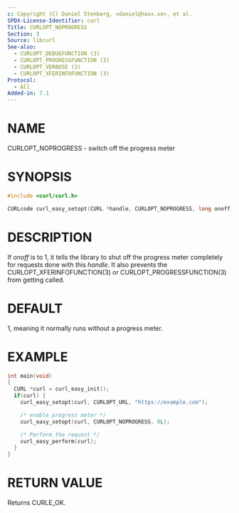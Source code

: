 ```yaml
---
c: Copyright (C) Daniel Stenberg, <daniel@haxx.se>, et al.
SPDX-License-Identifier: curl
Title: CURLOPT_NOPROGRESS
Section: 3
Source: libcurl
See-also:
  - CURLOPT_DEBUGFUNCTION (3)
  - CURLOPT_PROGRESSFUNCTION (3)
  - CURLOPT_VERBOSE (3)
  - CURLOPT_XFERINFOFUNCTION (3)
Protocol:
  - All
Added-in: 7.1
---
```


# NAME

CURLOPT_NOPROGRESS - switch off the progress meter

# SYNOPSIS

~~~c
#include <curl/curl.h>

CURLcode curl_easy_setopt(CURL *handle, CURLOPT_NOPROGRESS, long onoff);
~~~

# DESCRIPTION

If *onoff* is to 1, it tells the library to shut off the progress meter
completely for requests done with this *handle*. It also prevents the
CURLOPT_XFERINFOFUNCTION(3) or CURLOPT_PROGRESSFUNCTION(3) from
getting called.

# DEFAULT

1, meaning it normally runs without a progress meter.

# EXAMPLE

~~~c
int main(void)
{
  CURL *curl = curl_easy_init();
  if(curl) {
    curl_easy_setopt(curl, CURLOPT_URL, "https://example.com");

    /* enable progress meter */
    curl_easy_setopt(curl, CURLOPT_NOPROGRESS, 0L);

    /* Perform the request */
    curl_easy_perform(curl);
  }
}
~~~

# RETURN VALUE

Returns CURLE_OK.
